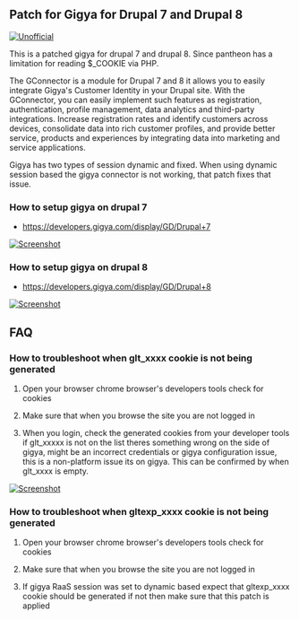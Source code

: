 ## Patch for Gigya for Drupal 7 and Drupal 8

[![Unofficial](https://img.shields.io/badge/Pantheon-Unofficial-yellow?logo=pantheon&color=FFDC28)](https://pantheon.io/docs/oss-support-levels#unofficial)

This is a patched gigya for drupal 7 and drupal 8. Since pantheon has a limitation for reading $_COOKIE via PHP. 

The GConnector is a module for Drupal 7 and 8 it allows you to easily integrate Gigya's Customer Identity in your Drupal site. With the GConnector, you can easily implement such features as registration, authentication, profile management, data analytics and third-party integrations. Increase registration rates and identify customers across devices, consolidate data into rich customer profiles, and provide better service, products and experiences by integrating data into marketing and service applications. 

Gigya has two types of session dynamic and fixed. When using dynamic session based the gigya connector is not working, that patch fixes that issue. 


### How to setup gigya on drupal 7 
 - https://developers.gigya.com/display/GD/Drupal+7

[![Screenshot](http://dev-mapinas.pantheonsite.io/sites/default/files/gigya.png)](https://developers.gigya.com/display/GD/Drupal+7)


### How to setup gigya on drupal 8  
 - https://developers.gigya.com/display/GD/Drupal+8

[![Screenshot](http://dev-mapinas.pantheonsite.io/sites/default/files/gigya2.png)](https://developers.gigya.com/display/GD/Drupal+8)


## FAQ

### How to troubleshoot when glt_xxxx cookie is not being generated

1. Open your browser chrome browser's developers tools check for cookies

2. Make sure that when you browse the site you are not logged in

3. When you login, check the generated cookies from your developer tools if glt_xxxxx is not on the list theres something wrong on the side of gigya, might be an incorrect credentials or gigya configuration issue, this is a non-platform issue its on gigya. This can be confirmed by when glt_xxxx is empty.

[![Screenshot](http://dev-mapinas.pantheonsite.io/sites/default/files/cookie2.png)](https://developers.gigya.com/display/GD/Drupal+8)


### How to troubleshoot when gltexp_xxxx cookie is not being generated

1. Open your browser chrome browser's developers tools check for cookies

2. Make sure that when you browse the site you are not logged in

3. If gigya RaaS session was set to dynamic based expect that gltexp_xxxx cookie should be generated if not then make sure that this patch is applied




